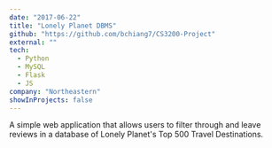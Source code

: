 ```yaml
---
date: "2017-06-22"
title: "Lonely Planet DBMS"
github: "https://github.com/bchiang7/CS3200-Project"
external: ""
tech:
  - Python
  - MySQL
  - Flask
  - JS
company: "Northeastern"
showInProjects: false
---
```


A simple web application that allows users to filter through and leave reviews in a database of Lonely Planet's Top 500 Travel Destinations.
